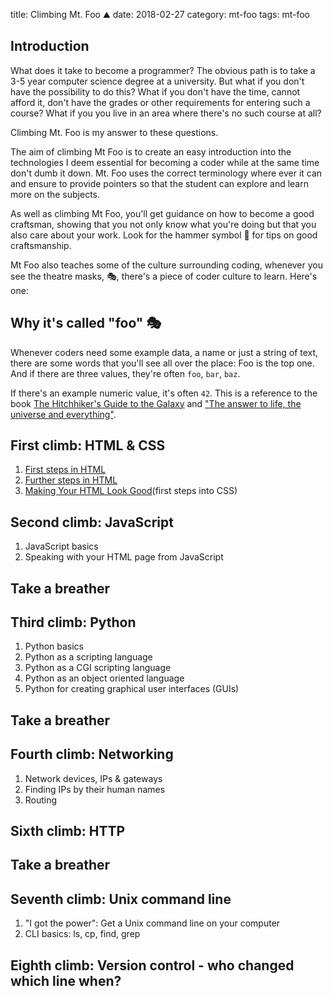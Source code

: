 title: Climbing Mt. Foo ⛰
date: 2018-02-27
category: mt-foo
tags: mt-foo

## Introduction
What does it take to become a programmer? The obvious path is to take
a 3-5 year computer science degree at a university. But what if you
don't have the possibility to do this? What if you don't have the
time, cannot afford it, don't have the grades or other requirements
for entering such a course? What if you you live in an area where
there's no such course at all?

Climbing Mt. Foo is my answer to these questions.

The aim of climbing Mt Foo is to create an easy introduction into the
technologies I deem essential for becoming a coder while at the same
time don't dumb it down. Mt. Foo uses the correct terminology where
ever it can and ensure to provide pointers so that the student can
explore and learn more on the subjects.

As well as climbing Mt Foo, you'll get guidance on how to become a
good craftsman, showing that you not only know what you're doing but
that you also care about your work. Look for the hammer symbol 🔨 for
tips on good craftsmanship.

Mt Foo also teaches some of the culture surrounding coding, whenever
you see the theatre masks, 🎭, there's a piece of coder culture to
learn. Here's one:

## Why it's called "foo" 🎭

Whenever coders need some example data, a name or just a string of
text, there are some words that you'll see all over the place: Foo is
the top one. And if there are three values, they're often `foo`,
`bar`, `baz`.

If there's an example numeric value, it's often `42`. This is a
reference to the book [The Hitchhiker's Guide to the
Galaxy](https://en.wikipedia.org/wiki/The_Hitchhiker%27s_Guide_to_the_Galaxy)
and ["The answer to life, the universe and
everything"](https://en.wikipedia.org/wiki/Phrases_from_The_Hitchhiker%27s_Guide_to_the_Galaxy#Answer_to_the_Ultimate_Question_of_Life,_the_Universe,_and_Everything_(42)).

## First climb: HTML & CSS

1. [First steps in HTML]({filename}html/01.md)
1. [Further steps in HTML]({filename}html/02.md)
1. [Making Your HTML Look Good]({filename}html/03.md)(first steps into
   CSS)

## Second climb: JavaScript

1. JavaScript basics
1. Speaking with your HTML page from JavaScript

## Take a breather

## Third climb: Python

1. Python basics 
1. Python as a scripting language
1. Python as a CGI scripting language
1. Python as an object oriented language
1. Python for creating graphical user interfaces (GUIs)

## Take a breather

## Fourth climb: Networking

1. Network devices, IPs & gateways
2. Finding IPs by their human names
3. Routing

## Sixth climb: HTTP

## Take a breather

## Seventh climb: Unix command line

1. "I got the power": Get a Unix command line on your computer
2. CLI basics: ls, cp, find, grep

## Eighth climb: Version control - who changed which line when?

